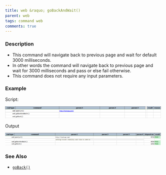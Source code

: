 ```yaml
---
title: web &raquo; goBackAndWait()
parent: web
tags: command web
comments: true
---
```


### Description

*   This command will navigate back to previous page and wait for default 3000 milliseconds.
*   In other words the command will navigate back to previous page and wait for 3000 milliseconds and pass or else fail otherwise.
*   This command does not require any input parameters.  
      
    

### Example

Script:

![](image/goBackAndWait_01.png)

Output

![](image/goBackAndWait_02.png)

### See Also

*    [`goBack()`](goBack())
